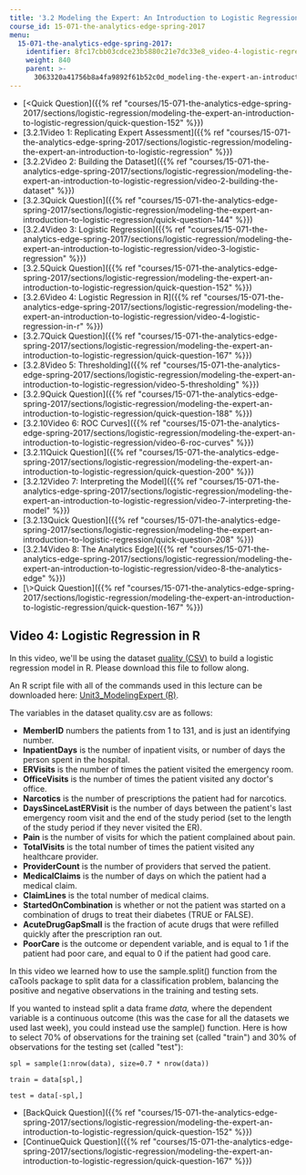 ```yaml
---
title: '3.2 Modeling the Expert: An Introduction to Logistic Regression'
course_id: 15-071-the-analytics-edge-spring-2017
menu:
  15-071-the-analytics-edge-spring-2017:
    identifier: 8fc17cbb03cdce23b5880c21e7dc33e8_video-4-logistic-regression-in-r
    weight: 840
    parent: >-
      3063320a41756b8a4fa9892f61b52c0d_modeling-the-expert-an-introduction-to-logistic-regression
---
```

*   [<Quick Question]({{% ref "courses/15-071-the-analytics-edge-spring-2017/sections/logistic-regression/modeling-the-expert-an-introduction-to-logistic-regression/quick-question-152" %}})
*   [3.2.1Video 1: Replicating Expert Assessment]({{% ref "courses/15-071-the-analytics-edge-spring-2017/sections/logistic-regression/modeling-the-expert-an-introduction-to-logistic-regression" %}})
*   [3.2.2Video 2: Building the Dataset]({{% ref "courses/15-071-the-analytics-edge-spring-2017/sections/logistic-regression/modeling-the-expert-an-introduction-to-logistic-regression/video-2-building-the-dataset" %}})
*   [3.2.3Quick Question]({{% ref "courses/15-071-the-analytics-edge-spring-2017/sections/logistic-regression/modeling-the-expert-an-introduction-to-logistic-regression/quick-question-144" %}})
*   [3.2.4Video 3: Logistic Regression]({{% ref "courses/15-071-the-analytics-edge-spring-2017/sections/logistic-regression/modeling-the-expert-an-introduction-to-logistic-regression/video-3-logistic-regression" %}})
*   [3.2.5Quick Question]({{% ref "courses/15-071-the-analytics-edge-spring-2017/sections/logistic-regression/modeling-the-expert-an-introduction-to-logistic-regression/quick-question-152" %}})
*   [3.2.6Video 4: Logistic Regression in R]({{% ref "courses/15-071-the-analytics-edge-spring-2017/sections/logistic-regression/modeling-the-expert-an-introduction-to-logistic-regression/video-4-logistic-regression-in-r" %}})
*   [3.2.7Quick Question]({{% ref "courses/15-071-the-analytics-edge-spring-2017/sections/logistic-regression/modeling-the-expert-an-introduction-to-logistic-regression/quick-question-167" %}})
*   [3.2.8Video 5: Thresholding]({{% ref "courses/15-071-the-analytics-edge-spring-2017/sections/logistic-regression/modeling-the-expert-an-introduction-to-logistic-regression/video-5-thresholding" %}})
*   [3.2.9Quick Question]({{% ref "courses/15-071-the-analytics-edge-spring-2017/sections/logistic-regression/modeling-the-expert-an-introduction-to-logistic-regression/quick-question-188" %}})
*   [3.2.10Video 6: ROC Curves]({{% ref "courses/15-071-the-analytics-edge-spring-2017/sections/logistic-regression/modeling-the-expert-an-introduction-to-logistic-regression/video-6-roc-curves" %}})
*   [3.2.11Quick Question]({{% ref "courses/15-071-the-analytics-edge-spring-2017/sections/logistic-regression/modeling-the-expert-an-introduction-to-logistic-regression/quick-question-200" %}})
*   [3.2.12Video 7: Interpreting the Model]({{% ref "courses/15-071-the-analytics-edge-spring-2017/sections/logistic-regression/modeling-the-expert-an-introduction-to-logistic-regression/video-7-interpreting-the-model" %}})
*   [3.2.13Quick Question]({{% ref "courses/15-071-the-analytics-edge-spring-2017/sections/logistic-regression/modeling-the-expert-an-introduction-to-logistic-regression/quick-question-208" %}})
*   [3.2.14Video 8: The Analytics Edge]({{% ref "courses/15-071-the-analytics-edge-spring-2017/sections/logistic-regression/modeling-the-expert-an-introduction-to-logistic-regression/video-8-the-analytics-edge" %}})
*   [\\>Quick Question]({{% ref "courses/15-071-the-analytics-edge-spring-2017/sections/logistic-regression/modeling-the-expert-an-introduction-to-logistic-regression/quick-question-167" %}})

Video 4: Logistic Regression in R
---------------------------------

In this video, we'll be using the dataset [quality (CSV)](https://open-learning-course-data-ci.s3.amazonaws.com/15-071-the-analytics-edge-spring-2017/6343d35a6e7817560160a4ea9dc9bd2e_quality.csv) to build a logistic regression model in R. Please download this file to follow along.

An R script file with all of the commands used in this lecture can be downloaded here: [Unit3\_ModelingExpert (R)](https://open-learning-course-data-ci.s3.amazonaws.com/15-071-the-analytics-edge-spring-2017/b6bc987749db09111285d5a2a287e733_Unit3_ModelingExpert.R).

The variables in the dataset quality.csv are as follows:

*   **MemberID** numbers the patients from 1 to 131, and is just an identifying number.
*   **InpatientDays** is the number of inpatient visits, or number of days the person spent in the hospital.
*   **ERVisits** is the number of times the patient visited the emergency room.
*   **OfficeVisits** is the number of times the patient visited any doctor's office.
*   **Narcotics** is the number of prescriptions the patient had for narcotics.
*   **DaysSinceLastERVisit** is the number of days between the patient's last emergency room visit and the end of the study period (set to the length of the study period if they never visited the ER). 
*   **Pain** is the number of visits for which the patient complained about pain.
*   **TotalVisits** is the total number of times the patient visited any healthcare provider.
*   **ProviderCount** is the number of providers that served the patient.
*   **MedicalClaims** is the number of days on which the patient had a medical claim.
*   **ClaimLines** is the total number of medical claims.
*   **StartedOnCombination** is whether or not the patient was started on a combination of drugs to treat their diabetes (TRUE or FALSE).
*   **AcuteDrugGapSmall** is the fraction of acute drugs that were refilled quickly after the prescription ran out.
*   **PoorCare** is the outcome or dependent variable, and is equal to 1 if the patient had poor care, and equal to 0 if the patient had good care.

In this video we learned how to use the sample.split() function from the caTools package to split data for a classification problem, balancing the positive and negative observations in the training and testing sets.

If you wanted to instead split a data frame _data,_ where the dependent variable is a continuous outcome (this was the case for all the datasets we used last week), you could instead use the sample() function. Here is how to select 70% of observations for the training set (called "train") and 30% of observations for the testing set (called "test"):

`spl = sample(1:nrow(data), size=0.7 * nrow(data))`

`train = data[spl,]`

`test = data[-spl,]`

*   [BackQuick Question]({{% ref "courses/15-071-the-analytics-edge-spring-2017/sections/logistic-regression/modeling-the-expert-an-introduction-to-logistic-regression/quick-question-152" %}})
*   [ContinueQuick Question]({{% ref "courses/15-071-the-analytics-edge-spring-2017/sections/logistic-regression/modeling-the-expert-an-introduction-to-logistic-regression/quick-question-167" %}})